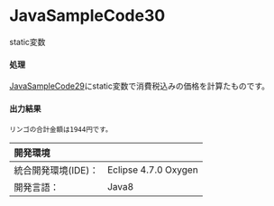# JavaSampleCode30
static変数

#### 処理
[JavaSampleCode29](https://github.com/xekid78/Java_SampleCode29)にstatic変数で消費税込みの価格を計算たものです。

#### 出力結果  
```
リンゴの合計金額は1944円です。
```
  
| 開発環境 |  |
|:-|:-|
| 統合開発環境(IDE)： | Eclipse 4.7.0 Oxygen |
| 開発言語： | Java8 |
